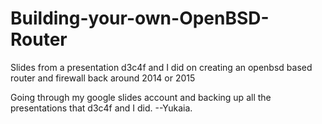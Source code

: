 # Building-your-own-OpenBSD-Router
Slides from a presentation d3c4f and I did on creating an openbsd based router and firewall back around 2014 or 2015

Going through my google slides account and backing up all the presentations that d3c4f and I did. 
  --Yukaia.
